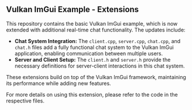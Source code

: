 ## Vulkan ImGui Example - Extensions

This repository contains the basic Vulkan ImGui example, which is now extended with additional real-time chat functionality. The updates include:

- **Chat System Integration:** The `client.cpp`, `server.cpp`, `chat.cpp`, and `chat.h` files add a fully functional chat system to the Vulkan ImGui application, enabling communication between multiple users.
- **Server and Client Setup:** The `client.h` and `server.h` provide the necessary definitions for server-client interactions in this chat system.

These extensions build on top of the Vulkan ImGui framework, maintaining its performance while adding new features.

For more details on using this extension, please refer to the code in the respective files.
